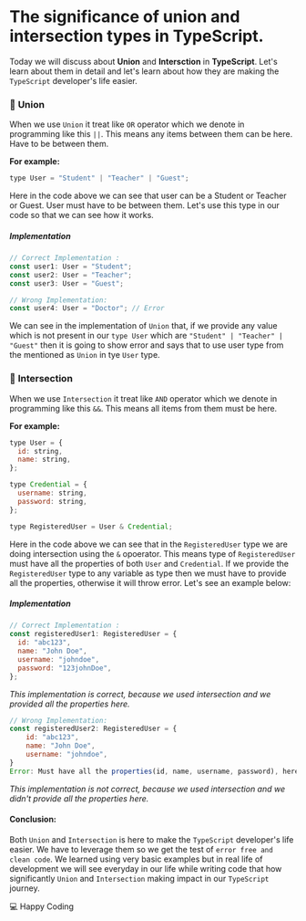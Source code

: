 # The significance of union and intersection types in TypeScript.

Today we will discuss about **Union** and **Intersction** in **TypeScript**. Let's learn about them in detail and let's learn about how they are making the `TypeScript` developer's life easier.

### :information_desk_person: **Union**

When we use `Union` it treat like `OR` operator which we denote in programming like this `||`. This means any items between them can be here. Have to be between them.

**For example:**

```javascript
type User = "Student" | "Teacher" | "Guest";
```

Here in the code above we can see that user can be a Student or Teacher or Guest. User must have to be between them. Let's use this type in our code so that we can see how it works.

##### Implementation

```javascript
// Correct Implementation :
const user1: User = "Student";
const user2: User = "Teacher";
const user3: User = "Guest";

// Wrong Implementation:
const user4: User = "Doctor"; // Error
```

We can see in the implementation of `Union` that, if we provide any value which is not present in our `type User` which are `"Student" | "Teacher" | "Guest"` then it is going to show error and says that to use user type from the mentioned as `Union` in tye `User` type.

### :information_desk_person: **Intersection**

When we use `Intersection` it treat like `AND` operator which we denote in programming like this `&&`. This means all items from them must be here.

**For example:**

```javascript
type User = {
  id: string,
  name: string,
};

type Credential = {
  username: string,
  password: string,
};

type RegisteredUser = User & Credential;
```

Here in the code above we can see that in the `RegisteredUser` type we are doing intersection using the `&` opoerator. This means type of `RegisteredUser` must have all the properties of both `User` and `Credential`. If we provide the `RegisteredUser` type to any variable as type then we must have to provide all the properties, otherwise it will throw error. Let's see an example below:

##### Implementation

```javascript
// Correct Implementation :
const registeredUser1: RegisteredUser = {
  id: "abc123",
  name: "John Doe",
  username: "johndoe",
  password: "123johnDoe",
};
```

_This implementation is correct, because we used intersection and we provided all the properties here._

```javascript
// Wrong Implementation:
const registeredUser2: RegisteredUser = {
    id: "abc123",
    name: "John Doe",
    username: "johndoe",
}
Error: Must have all the properties(id, name, username, password), here password is missing.
```

_This implementation is not correct, because we used intersection and we didn't provide all the properties here._

#### Conclusion:

Both `Union` and `Intersection` is here to make the `TypeScript` developer's life easier. We have to leverage them so we get the test of `error free and clean code`. We learned using very basic examples but in real life of development we will see everyday in our life while writing code that how significantly `Union` and `Intersection` making impact in our `TypeScript` journey.

:computer: Happy Coding
